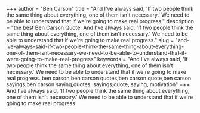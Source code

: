 +++
author = "Ben Carson"
title = "And I've always said, 'If two people think the same thing about everything, one of them isn't necessary.' We need to be able to understand that if we're going to make real progress."
description = "the best Ben Carson Quote: And I've always said, 'If two people think the same thing about everything, one of them isn't necessary.' We need to be able to understand that if we're going to make real progress."
slug = "and-ive-always-said-if-two-people-think-the-same-thing-about-everything-one-of-them-isnt-necessary-we-need-to-be-able-to-understand-that-if-were-going-to-make-real-progress"
keywords = "And I've always said, 'If two people think the same thing about everything, one of them isn't necessary.' We need to be able to understand that if we're going to make real progress.,ben carson,ben carson quotes,ben carson quote,ben carson sayings,ben carson saying,quotes, sayings,quote, saying, motivation"
+++
And I've always said, 'If two people think the same thing about everything, one of them isn't necessary.' We need to be able to understand that if we're going to make real progress.
